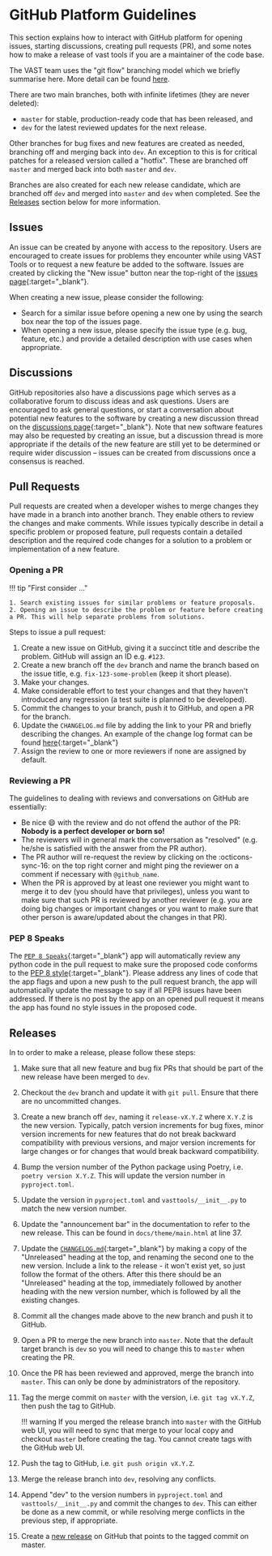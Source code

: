 # GitHub Platform Guidelines

This section explains how to interact with GitHub platform for opening issues, starting discussions, creating pull requests (PR), and some notes how to make a release of vast tools if you are a maintainer of the code base.

The VAST team uses the "git flow" branching model which we briefly summarise here. More detail can be found [here](https://nvie.com/posts/a-successful-git-branching-model/).

There are two main branches, both with infinite lifetimes (they are never deleted):

- `master` for stable, production-ready code that has been released, and
- `dev` for the latest reviewed updates for the next release.

Other branches for bug fixes and new features are created as needed, branching off and merging back into `dev`. 
An exception to this is for critical patches for a released version called a "hotfix". These are branched off `master` and merged back into both `master` and `dev`.

Branches are also created for each new release candidate, which are branched off `dev` and merged into `master` and `dev` when completed. 
See the [Releases](#releases) section below for more information.

## Issues

An issue can be created by anyone with access to the repository. 
Users are encouraged to create issues for problems they encounter while using VAST Tools or to request a new feature be added to the software. 
Issues are created by clicking the "New issue" button near the top-right of the [issues page](https://github.com/askap-vast/vast-tools/issues){:target="_blank"}.

When creating a new issue, please consider the following:

* Search for a similar issue before opening a new one by using the search box near the top of the issues page.
* When opening a new issue, please specify the issue type (e.g. bug, feature, etc.) and provide a detailed description with use cases when appropriate.

## Discussions

GitHub repositories also have a discussions page which serves as a collaborative forum to discuss ideas and ask questions. 
Users are encouraged to ask general questions, or start a conversation about potential new features to the software by creating a new discussion thread on the [discussions page](https://github.com/askap-vast/vast-tools/discussions){:target="_blank"}. 
Note that new software features may also be requested by creating an issue, but a discussion thread is more appropriate if the details of the new feature are still yet to be determined or require wider discussion – issues can be created from discussions once a consensus is reached.

## Pull Requests

Pull requests are created when a developer wishes to merge changes they have made in a branch into another branch. 
They enable others to review the changes and make comments. 
While issues typically describe in detail a specific problem or proposed feature, pull requests contain a detailed description and the required code changes for a solution to a problem or implementation of a new feature.

### Opening a PR

!!! tip "First consider ..."

    1. Search existing issues for similar problems or feature proposals.
    2. Opening an issue to describe the problem or feature before creating a PR. This will help separate problems from solutions.

Steps to issue a pull request:

1. Create a new issue on GitHub, giving it a succinct title and describe the problem. GitHub will assign an ID e.g. `#123`.
2. Create a new branch off the `dev` branch and name the branch based on the issue title, e.g. `fix-123-some-problem` (keep it short please).
3. Make your changes.
4. Make considerable effort to test your changes and that they haven't introduced any regression (a test suite is planned to be developed).
6. Commit the changes to your branch, push it to GitHub, and open a PR for the branch.
7. Update the `CHANGELOG.md` file by adding the link to your PR and briefly describing the changes. 
    An example of the change log format can be found [here](https://github.com/apache/incubator-superset/blob/dev/CHANGELOG.md){:target="_blank"}
8. Assign the review to one or more reviewers if none are assigned by default.

### Reviewing a PR

The guidelines to dealing with reviews and conversations on GitHub are essentially:

* Be nice :smile: with the review and do not offend the author of the PR: __Nobody is a perfect developer or born so!__
* The reviewers will in general mark the conversation as "resolved" (e.g. he/she is satisfied with the answer from the PR author).
* The PR author will re-request the review by clicking on the :octicons-sync-16: on the top right corner and might ping the reviewer on a comment if necessary with `@github_name`.
* When the PR is approved by at least one reviewer you might want to merge it to dev (you should have that privileges), unless you want to make sure that such PR is reviewed by another reviewer (e.g. you are doing big changes or important changes or you want to make sure that other person is aware/updated about the changes in that PR).

### PEP 8 Speaks

The [`PEP 8 Speaks`](https://github.com/marketplace/pep-8-speaks){:target="_blank"} app will automatically review any python code in the pull request to make sure the proposed code conforms to the [PEP 8 style](https://pep8.org){:target="_blank"}.
Please address any lines of code that the app flags and upon a new push to the pull request branch, the app will automatically update the message to say if all PEP8 issues have been addressed.
If there is no post by the app on an opened pull request it means the app has found no style issues in the proposed code.

## Releases

In to order to make a release, please follow these steps:

1. Make sure that all new feature and bug fix PRs that should be part of the new release have been merged to `dev`.
2. Checkout the `dev` branch and update it with `git pull`. Ensure that there are no uncommitted changes.
3. Create a new branch off `dev`, naming it `release-vX.Y.Z` where `X.Y.Z` is the new version. Typically, patch version increments for bug fixes, minor version increments for new features that do not break backward compatibility with previous versions, and major version increments for large changes or for changes that would break backward compatibility.
4. Bump the version number of the Python package using Poetry, i.e. `poetry version X.Y.Z`. This will update the version number in `pyproject.toml`.
5. Update the version in `pyproject.toml` and `vasttools/__init__.py` to match the new version number.
6. Update the "announcement bar" in the documentation to refer to the new release. This can be found in `docs/theme/main.html` at line 37.
7. Update the [`CHANGELOG.md`](https://github.com/askap-vast/vast-tools/blob/master/CHANGELOG.md){:target="_blank"} by making a copy of the "Unreleased" heading at the top, and renaming the second one to the new version. 
    Include a link to the release - it won't exist yet, so just follow the format of the others. After this there should be an "Unreleased" heading at the top, immediately followed by another heading with the new version number, which is followed by all the existing changes.
8. Commit all the changes made above to the new branch and push it to GitHub.
9. Open a PR to merge the new branch into `master`. Note that the default target branch is `dev` so you will need to change this to `master` when creating the PR.
10. Once the PR has been reviewed and approved, merge the branch into `master`. This can only be done by administrators of the repository.
11. Tag the merge commit on `master` with the version, i.e. `git tag vX.Y.Z`, then push the tag to GitHub.

    !!! warning
        If you merged the release branch into `master` with the GitHub web UI, you will need to sync that merge to your local copy and checkout `master` before creating the tag. You cannot create tags with the GitHub web UI.

12. Push the tag to GitHub, i.e. `git push origin vX.Y.Z`.
13. Merge the release branch into `dev`, resolving any conflicts.
14. Append "dev" to the version numbers in `pyproject.toml` and `vasttools/__init__.py` and commit the changes to `dev`. 
    This can either be done as a new commit, or while resolving merge conflicts in the previous step, if appropriate.
15. Create a [new release](https://github.com/askap-vast/vast-tools/releases/new) on GitHub that points to the tagged commit on master.
